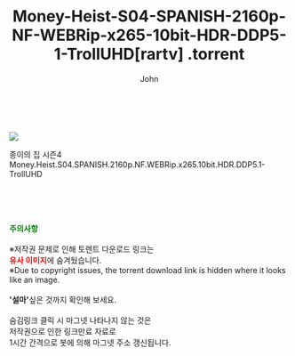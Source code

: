 ﻿---
layout: post
title:  "                   Money-Heist-S04-SPANISH-2160p-NF-WEBRip-x265-10bit-HDR-DDP5-1-TrollUHD[rartv]                .torrent"
author: John
categories: [ 넷플릭스 ]
tags: [  ]
image: https://torrentrj57.com/uploadfile/full/180f92cf91bb1bf01ca786b02cf8fbe9f2bfb642.jpg 
description: "                   Money-Heist-S04-SPANISH-2160p-NF-WEBRip-x265-10bit-HDR-DDP5-1-TrollUHD[rartv]                 torrent 정보 공유"
toc: true
toc_sticky: true
---

<br>
<p><img src="https://torrentrj57.com/uploadfile/full/180f92cf91bb1bf01ca786b02cf8fbe9f2bfb642.jpg"/></p>
 종이의 집 시즌4 Money.Heist.S04.SPANISH.2160p.NF.WEBRip.x265.10bit.HDR.DDP5.1-TrollUHD    
    
<br><br><br>
<p data-ke-size="size16"><b><span style="color: green;">주의사항</span></b><br /><br />※저작권 문제로 인해 토렌트 다운로드 링크는<br /><b><span style="color: red;">유사 이미지</span></b>에 숨겨뒀습니다.<br />※Due to copyright issues, the torrent download link is hidden where it looks like an image.<br /><br /><b>'설마'</b>싶은 것까지 확인해 보세요.<br /><br />숨김링크 클릭 시 마그넷 나타나지 않는 것은<br />저작권으로 인한 링크만료 자료로<br />1시간 간격으로 봇에 의해 마그넷 주소 갱신됩니다.</p>
